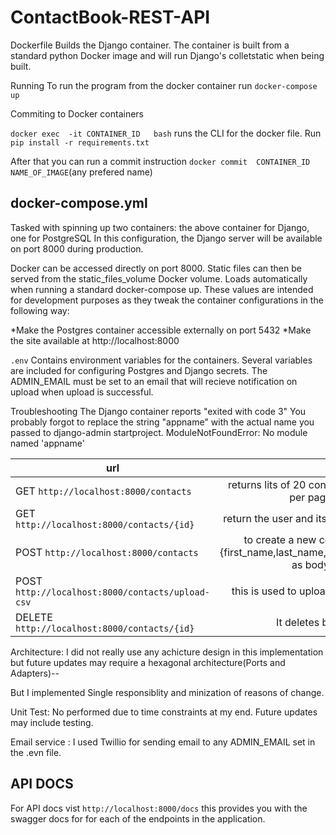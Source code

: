 # ContactBook-REST-API

Dockerfile
Builds the Django container. The container is built from a standard python Docker image and will run Django's
colletstatic when being built.

Running
To run the program from the docker container
run ` docker-compose up `

Commiting to Docker containers 

`docker exec  -it CONTAINER_ID   bash` runs the CLI for the docker file. 
Run `pip install -r requirements.txt`

After that you can run a commit instruction 
`docker commit  CONTAINER_ID  NAME_OF_IMAGE`(any prefered name)    

docker-compose.yml
--

Tasked with spinning up two containers: the above container for Django, one for PostgreSQL 
In this configuration, the Django server will be available on port 8000 during production.

Docker can be accessed directly on port 8000. Static files can then be served from the static_files_volume Docker volume.
Loads automatically when running a standard docker-compose up.
These values are intended for development purposes as they tweak the container configurations in the following way:

*Make the Postgres container accessible externally on port 5432
*Make the site available  at http://localhost:8000


`.env`
Contains environment variables for the containers. 
Several variables are included for configuring Postgres and Django secrets.
The ADMIN_EMAIL must be set to an email that will recieve notification on upload when upload is successful.

Troubleshooting
The Django container reports "exited with code 3"
You probably forgot to replace the string "appname" with the actual name you passed to django-admin startproject. 
ModuleNotFoundError: No module named 'appname'


| url        |               |          |
| ------------- |:-------------:| -----:|
| GET  `http://localhost:8000/contacts`     | returns lits of 20 contacts in the db per page |  |
| GET `http://localhost:8000/contacts/{id}` | return the user and its contacts via id 
| POST `http://localhost:8000/contacts`     | to create a new contact with {first_name,last_name,phone_number}  as body      |    |
| POST `http://localhost:8000/contacts/upload-csv`     | this is used to upload the csv-file
| DELETE `http://localhost:8000/contacts/{id}`   | It  deletes by id   |   |

Architecture:
I did not really use any achicture design in this implementation but future updates may require a hexagonal architecture(Ports and Adapters)--

But I implemented Single responsiblity and minization of reasons of change.

Unit Test:
No performed due to time constraints at my end. Future updates may include testing.

Email service : 
I used Twillio for sending email to any ADMIN_EMAIL set in the .evn file.


API DOCS
--

For API docs vist `http://localhost:8000/docs` this provides you with the swagger docs for for each of the endpoints in the application.
